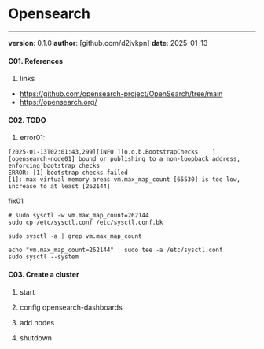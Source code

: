 # Opensearch
---
**version**: 0.1.0
**author**: [github.com/d2jvkpn]
**date**: 2025-01-13


#### C01. References
1. links
- https://github.com/opensearch-project/OpenSearch/tree/main
- https://opensearch.org/

#### C02. TODO
1. error01:
```text
[2025-01-13T02:01:43,299][INFO ][o.o.b.BootstrapChecks    ] [opensearch-node01] bound or publishing to a non-loopback address, enforcing bootstrap checks
ERROR: [1] bootstrap checks failed
[1]: max virtual memory areas vm.max_map_count [65530] is too low, increase to at least [262144]
```

fix01
```
# sudo sysctl -w vm.max_map_count=262144
sudo cp /etc/sysctl.conf /etc/sysctl.conf.bk

sudo sysctl -a | grep vm.max_map_count

echo "vm.max_map_count=262144" | sudo tee -a /etc/sysctl.conf
sudo sysctl --system
```

#### C03. Create a cluster
1. start

2. config opensearch-dashboards

3. add nodes

4. shutdown
